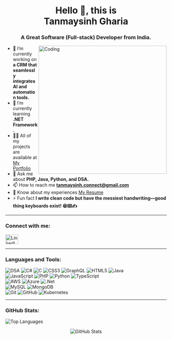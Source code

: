 <h1 align="center">Hello 👋, this is <br/>Tanmaysinh Gharia</h1>
<h3 align="center">A Great Software (Full-stack) Developer from India.</h3>

<img align="right" alt="Coding" width="400" src="https://user-images.githubusercontent.com/74038190/212749447-bfb7e725-6987-49d9-ae85-2015e3e7cc41.gif">

- 🔭 I’m currently working on **a CRM that seamlessly integrates AI and automation tools.**  
- 🌱 I’m currently learning **.NET Framework.**  
- 👨‍💻 All of my projects are available at [My Portfolio](https://tanmaysinh-gharia.github.io/My-Portfolio/)  
- 💬 Ask me about **PHP, Java, Python, and DSA.**  
- 📫 How to reach me **tanmaysinh.connect@gmail.com**  
- 📄 Know about my experiences [My Resume](https://drive.google.com/file/d/1rY_4R8h720gLQQH23fQBlEWq1sKK9DlL/view?usp=sharing)  
- ⚡ Fun fact **I write clean code but have the messiest handwriting—good thing keyboards exist! 😆⌨️✍️**  

---

### Connect with me:
<p align="left">
<a href="https://www.linkedin.com/in/tanmaysinh-gharia-b84743223/" target="blank">
  <img align="center" src="https://raw.githubusercontent.com/rahuldkjain/github-profile-readme-generator/master/src/images/icons/Social/linked-in-alt.svg" alt="LinkedIn" height="30" width="40" />
</a>
</p>

---

### Languages and Tools:
![DSA](https://img.shields.io/badge/DSA-Data%20Structures%20%26%20Algorithms-%2300C853?style=for-the-badge&logo=code&logoColor=white)
![C#](https://img.shields.io/badge/c%23-%23239120.svg?style=for-the-badge&logo=csharp&logoColor=white) 
![C](https://img.shields.io/badge/c-%2300599C.svg?style=for-the-badge&logo=c&logoColor=white) 
![CSS3](https://img.shields.io/badge/css3-%231572B6.svg?style=for-the-badge&logo=css3&logoColor=white) 
![GraphQL](https://img.shields.io/badge/-GraphQL-E10098?style=for-the-badge&logo=graphql&logoColor=white) 
![HTML5](https://img.shields.io/badge/html5-%23E34F26.svg?style=for-the-badge&logo=html5&logoColor=white) 
![Java](https://img.shields.io/badge/java-%23ED8B00.svg?style=for-the-badge&logo=openjdk&logoColor=white)  
![JavaScript](https://img.shields.io/badge/javascript-%23323330.svg?style=for-the-badge&logo=javascript&logoColor=%23F7DF1E) 
![PHP](https://img.shields.io/badge/php-%23777BB4.svg?style=for-the-badge&logo=php&logoColor=white) 
![Python](https://img.shields.io/badge/python-3670A0?style=for-the-badge&logo=python&logoColor=ffdd54) 
![TypeScript](https://img.shields.io/badge/typescript-%23007ACC.svg?style=for-the-badge&logo=typescript&logoColor=white)  
![AWS](https://img.shields.io/badge/AWS-%23FF9900.svg?style=for-the-badge&logo=amazon-aws&logoColor=white) 
![Azure](https://img.shields.io/badge/azure-%230072C6.svg?style=for-the-badge&logo=microsoftazure&logoColor=white) 
![.Net](https://img.shields.io/badge/.NET-5C2D91?style=for-the-badge&logo=.net&logoColor=white)  
![MySQL](https://img.shields.io/badge/mysql-4479A1.svg?style=for-the-badge&logo=mysql&logoColor=white) 
![MongoDB](https://img.shields.io/badge/MongoDB-%234ea94b.svg?style=for-the-badge&logo=mongodb&logoColor=white)  
![Git](https://img.shields.io/badge/git-%23F05033.svg?style=for-the-badge&logo=git&logoColor=white) 
![GitHub](https://img.shields.io/badge/github-%23121011.svg?style=for-the-badge&logo=github&logoColor=white) 
![Kubernetes](https://img.shields.io/badge/kubernetes-%23326ce5.svg?style=for-the-badge&logo=kubernetes&logoColor=white)  

---

### GitHub Stats:
<p align="left">
  <img src="https://github-readme-stats.vercel.app/api/top-langs?username=tanmaysinh-gharia&show_icons=true&locale=en&layout=compact" alt="Top Languages" />
</p>

<p align="center">
  <img src="https://github-readme-stats.vercel.app/api?username=tanmaysinh-gharia&show_icons=true&locale=en" alt="GitHub Stats" />
</p>
